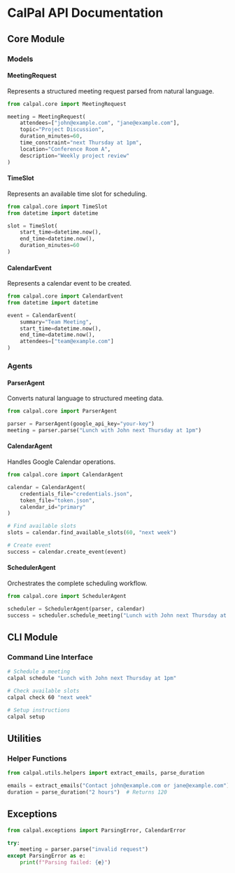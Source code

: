 # CalPal API Documentation

## Core Module

### Models

#### MeetingRequest
Represents a structured meeting request parsed from natural language.

```python
from calpal.core import MeetingRequest

meeting = MeetingRequest(
    attendees=["john@example.com", "jane@example.com"],
    topic="Project Discussion",
    duration_minutes=60,
    time_constraint="next Thursday at 1pm",
    location="Conference Room A",
    description="Weekly project review"
)
```

#### TimeSlot
Represents an available time slot for scheduling.

```python
from calpal.core import TimeSlot
from datetime import datetime

slot = TimeSlot(
    start_time=datetime.now(),
    end_time=datetime.now(),
    duration_minutes=60
)
```

#### CalendarEvent
Represents a calendar event to be created.

```python
from calpal.core import CalendarEvent
from datetime import datetime

event = CalendarEvent(
    summary="Team Meeting",
    start_time=datetime.now(),
    end_time=datetime.now(),
    attendees=["team@example.com"]
)
```

### Agents

#### ParserAgent
Converts natural language to structured meeting data.

```python
from calpal.core import ParserAgent

parser = ParserAgent(google_api_key="your-key")
meeting = parser.parse("Lunch with John next Thursday at 1pm")
```

#### CalendarAgent
Handles Google Calendar operations.

```python
from calpal.core import CalendarAgent

calendar = CalendarAgent(
    credentials_file="credentials.json",
    token_file="token.json",
    calendar_id="primary"
)

# Find available slots
slots = calendar.find_available_slots(60, "next week")

# Create event
success = calendar.create_event(event)
```

#### SchedulerAgent
Orchestrates the complete scheduling workflow.

```python
from calpal.core import SchedulerAgent

scheduler = SchedulerAgent(parser, calendar)
success = scheduler.schedule_meeting("Lunch with John next Thursday at 1pm")
```

## CLI Module

### Command Line Interface

```bash
# Schedule a meeting
calpal schedule "Lunch with John next Thursday at 1pm"

# Check available slots
calpal check 60 "next week"

# Setup instructions
calpal setup
```

## Utilities

### Helper Functions

```python
from calpal.utils.helpers import extract_emails, parse_duration

emails = extract_emails("Contact john@example.com or jane@example.com")
duration = parse_duration("2 hours")  # Returns 120
```

## Exceptions

```python
from calpal.exceptions import ParsingError, CalendarError

try:
    meeting = parser.parse("invalid request")
except ParsingError as e:
    print(f"Parsing failed: {e}")
```


